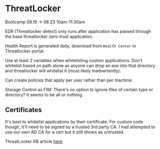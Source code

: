 # ThreatLocker

Bootcamp 08.19 -> 08.23 10am-11:30am

EDR (Threatlocker detect) only runs after application has passed through the base threatlocker zero-trust application. 

Health Report is generated daily, download from `Health Center` in Threatlocker portal. 

Use at least 2 variables when whitelisting custom applications. Don't whitelist based on path alone as anyone can drop an exe into that directory and threatlocker will whitelist it (most likely inadvertently). 

Can create policies that apply per user rather than per machine. 

Storage Control as FIM: There's no option to ignore files of certain type or directory? It seems to be all or nothing. 

## Certificates

It's best to whitelist applications by their certificate. For custom code though, it'll need to be signed by a trusted 3rd party CA. I had attempted to use our own AD CA for a cert but it still shows as untrusted. 

ThreatLocker KB article [here](https://threatlocker.kb.help/unverified-certificates/) 